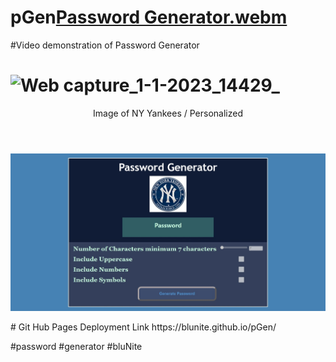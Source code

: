 # pGen[Password Generator.webm](https://user-images.githubusercontent.com/75630576/210181315-6419d336-dfc9-46e1-9012-177b160794d6.webm)

#Video demonstration of Password Generator

# ![Web capture_1-1-2023_14429_](https://user-images.githubusercontent.com/75630576/210183233-80716766-0f14-4059-96e7-f361c6fd7a6e.jpeg)
<header>
  Image of NY Yankees / Personalized 
</header
<p>
<img
text-align="center"
src="./assets/images/pass_gen_image_github.jpeg"
width="1000px"
padding-left=
height="100%"
>
</p>
# Git Hub Pages Deployment Link https://blunite.github.io/pGen/

#password #generator #bluNite

